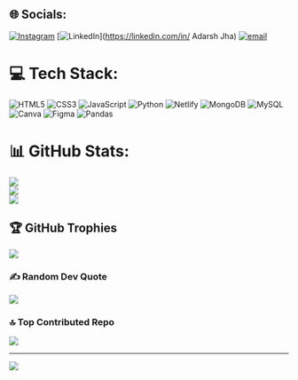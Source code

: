 
## 🌐 Socials:
[![Instagram](https://img.shields.io/badge/Instagram-%23E4405F.svg?logo=Instagram&logoColor=white)](https://instagram.com/theaadarshjha) [![LinkedIn](https://img.shields.io/badge/LinkedIn-%230077B5.svg?logo=linkedin&logoColor=white)](https://linkedin.com/in/  Adarsh Jha) [![email](https://img.shields.io/badge/Email-D14836?logo=gmail&logoColor=white)](mailto:adarshkumarzha@gmail.com) 

# 💻 Tech Stack:
![HTML5](https://img.shields.io/badge/html5-%23E34F26.svg?style=for-the-badge&logo=html5&logoColor=white) ![CSS3](https://img.shields.io/badge/css3-%231572B6.svg?style=for-the-badge&logo=css3&logoColor=white) ![JavaScript](https://img.shields.io/badge/javascript-%23323330.svg?style=for-the-badge&logo=javascript&logoColor=%23F7DF1E) ![Python](https://img.shields.io/badge/python-3670A0?style=for-the-badge&logo=python&logoColor=ffdd54) ![Netlify](https://img.shields.io/badge/netlify-%23000000.svg?style=for-the-badge&logo=netlify&logoColor=#00C7B7) ![MongoDB](https://img.shields.io/badge/MongoDB-%234ea94b.svg?style=for-the-badge&logo=mongodb&logoColor=white) ![MySQL](https://img.shields.io/badge/mysql-4479A1.svg?style=for-the-badge&logo=mysql&logoColor=white) ![Canva](https://img.shields.io/badge/Canva-%2300C4CC.svg?style=for-the-badge&logo=Canva&logoColor=white) ![Figma](https://img.shields.io/badge/figma-%23F24E1E.svg?style=for-the-badge&logo=figma&logoColor=white) ![Pandas](https://img.shields.io/badge/pandas-%23150458.svg?style=for-the-badge&logo=pandas&logoColor=white)
# 📊 GitHub Stats:
![](https://github-readme-stats.vercel.app/api?username=Adarshjha73&theme=dark&hide_border=false&include_all_commits=true&count_private=false)<br/>
![](https://nirzak-streak-stats.vercel.app/?user=Adarshjha73&theme=dark&hide_border=false)<br/>
![](https://github-readme-stats.vercel.app/api/top-langs/?username=Adarshjha73&theme=dark&hide_border=false&include_all_commits=true&count_private=false&layout=compact)

## 🏆 GitHub Trophies
![](https://github-profile-trophy.vercel.app/?username=Adarshjha73&theme=radical&no-frame=false&no-bg=true&margin-w=4)

### ✍️ Random Dev Quote
![](https://quotes-github-readme.vercel.app/api?type=horizontal&theme=radical)

### 🔝 Top Contributed Repo
![](https://github-contributor-stats.vercel.app/api?username=Adarshjha73&limit=5&theme=dark&combine_all_yearly_contributions=true)

---
[![](https://visitcount.itsvg.in/api?id=Adarshjha73&icon=0&color=0)](https://visitcount.itsvg.in)

<!-- Proudly created with GPRM ( https://gprm.itsvg.in ) -->
